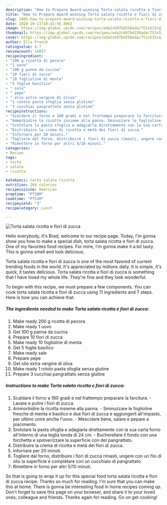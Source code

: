 ```yaml
---
description: "How to Prepare Award-winning Torta salata ricotta e fiori di zucca"
title: "How to Prepare Award-winning Torta salata ricotta e fiori di zucca"
slug: 2405-how-to-prepare-award-winning-torta-salata-ricotta-e-fiori-di-zucca
date: 2020-10-11T19:42:56.806Z
image: https://img-global.cpcdn.com/recipes/eda2c697bd258ada/751x532cq70/torta-salata-ricotta-e-fiori-di-zucca-recipe-main-photo.jpg
thumbnail: https://img-global.cpcdn.com/recipes/eda2c697bd258ada/751x532cq70/torta-salata-ricotta-e-fiori-di-zucca-recipe-main-photo.jpg
cover: https://img-global.cpcdn.com/recipes/eda2c697bd258ada/751x532cq70/torta-salata-ricotta-e-fiori-di-zucca-recipe-main-photo.jpg
author: Ella French
ratingvalue: 4.7
reviewcount: 14057
recipeingredient:
- "200 g ricotta di pecora"
- "1 uovo"
- "100 g panna da cucina"
- "10 fiori di zucca"
- "10 foglioline di menta"
- "5 foglie basilico"
- " sale"
- " pepe"
- " olio extra vergine di oliva"
- "1 rotolo pasta sfoglia senza glutine"
- "3 cucchiai pangrattato senza glutine"
recipeinstructions:
- "Scaldare il forno a 180 gradi e nel frattempo preparare la farcitura. Lavare e pulire i fiori di zucca."
- "Ammorbidire la ricotta insieme alla panna. Sminuzzare le foglioline fresche di menta e basilico e due fiori di zucca e aggiungerli all&#39;impasto, per ultimo unire anche l&#39;uovo. Mescolare bene, salare e pepare a piacimento."
- "Srotolare la pasta sfoglia e adagiarla direttamente con la sua carta forno all&#39;interno di una teglia tonda di 24 cm. Bucherellare il fondo con una forchetta e spolverizzare la superficie con del pangrattato."
- "Distribuire la crema di ricotta e metà dei fiori di zucca."
- "Infornare per 20 minuti."
- "Togliere dal forno, distribuire i fiori di zucca rimasti, ungere con un filo di olio la superficie e completare con un cucchiaio di pangrattato."
- "Rimettere in forno per altri 5/10 minuti."
categories:
- Recipe
tags:
- torta
- salata
- ricotta

katakunci: torta salata ricotta 
nutrition: 264 calories
recipecuisine: American
preptime: "PT28M"
cooktime: "PT51M"
recipeyield: "3"
recipecategory: Lunch

---
```



![Torta salata ricotta e fiori di zucca](https://img-global.cpcdn.com/recipes/eda2c697bd258ada/751x532cq70/torta-salata-ricotta-e-fiori-di-zucca-recipe-main-photo.jpg)

Hello everybody, it's Brad, welcome to our recipe page. Today, I'm gonna show you how to make a special dish, torta salata ricotta e fiori di zucca. One of my favorites food recipes. For mine, I'm gonna make it a bit tasty. This is gonna smell and look delicious.



Torta salata ricotta e fiori di zucca is one of the most favored of current trending foods in the world. It's appreciated by millions daily. It is simple, it's quick, it tastes delicious. Torta salata ricotta e fiori di zucca is something that I have loved my whole life. They're fine and they look wonderful.


To begin with this recipe, we must prepare a few components. You can cook torta salata ricotta e fiori di zucca using 11 ingredients and 7 steps. Here is how you can achieve that.

<!--inarticleads1-->

##### The ingredients needed to make Torta salata ricotta e fiori di zucca:

1. Make ready 200 g ricotta di pecora
1. Make ready 1 uovo
1. Get 100 g panna da cucina
1. Prepare 10 fiori di zucca
1. Make ready 10 foglioline di menta
1. Get 5 foglie basilico
1. Make ready  sale
1. Prepare  pepe
1. Get  olio extra vergine di oliva
1. Make ready 1 rotolo pasta sfoglia senza glutine
1. Prepare 3 cucchiai pangrattato senza glutine




<!--inarticleads2-->

##### Instructions to make Torta salata ricotta e fiori di zucca:

1. Scaldare il forno a 180 gradi e nel frattempo preparare la farcitura. - Lavare e pulire i fiori di zucca.
1. Ammorbidire la ricotta insieme alla panna. - Sminuzzare le foglioline fresche di menta e basilico e due fiori di zucca e aggiungerli all&#39;impasto, per ultimo unire anche l&#39;uovo. - Mescolare bene, salare e pepare a piacimento.
1. Srotolare la pasta sfoglia e adagiarla direttamente con la sua carta forno all&#39;interno di una teglia tonda di 24 cm. - Bucherellare il fondo con una forchetta e spolverizzare la superficie con del pangrattato.
1. Distribuire la crema di ricotta e metà dei fiori di zucca.
1. Infornare per 20 minuti.
1. Togliere dal forno, distribuire i fiori di zucca rimasti, ungere con un filo di olio la superficie e completare con un cucchiaio di pangrattato.
1. Rimettere in forno per altri 5/10 minuti.




So that is going to wrap it up for this special food torta salata ricotta e fiori di zucca recipe. Thanks so much for reading. I'm sure that you can make this at home. There is gonna be interesting food in home recipes coming up. Don't forget to save this page on your browser, and share it to your loved ones, colleague and friends. Thanks again for reading. Go on get cooking!
